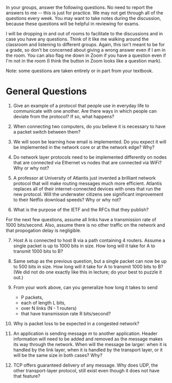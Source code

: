 In your groups, answer the following questions.
No need to report the answers to me --
this is just for practice.
We may not get through all of the questions every week.
You may want to take notes during the discussion,
because these questions will be helpful in reviewing for exams.

I will be dropping in and out of rooms to facilitate to the discussions and in
case you have any questions.
Think of it like me walking around the classroom and listening to different
groups.
Again, this isn't meant to be for a grade,
so don't be concerned about giving a wrong answer even if I am in the room.
You can also flag me down in Zoom if you have a question even if I'm not in the
room
(I think the button in Zoom looks like a question mark).

Note: some questions are taken entirely or in part from your textbook.

# General Questions

1. Give an example of a protocol that people use in everyday life to
communicate with one another.
Are there ways in which people can deviate from the protocol?
If so, what happens?

2. When connecting two computers, do you believe it is necessary to have a
packet switch between them?

3. We will soon be learning how email is implemented.
Do you expect it will be implemented in the network core or at the network
edge? Why?

4. Do network layer protocols need to be implemented differently on nodes that
are connected via Ethernet vs nodes that are connected via WiFi?
Why or why not?

5. A professor at University of Atlantis just invented a brilliant network
protocol that will make routing messages much more efficient.
Atlantis replaces all of their internet-connected devices with ones that run
the new protocol.
Will the underwater citizens see significant improvement to their Netflix
download speeds?
Why or why not?

6. What is the purpose of the IETF and the RFCs that they publish?

For the next few questions, assume all links have a transmission rate of 1000
bits/second.
Also, assume there is no other traffic on the network and that propogation
delay is negligible.

7. Host A is connected to host B via a path containing 4 routers.
Assume a single packet is up to 1000 bits in size.
How long will it take for A to transmit 1000 bits to B?

8. Same setup as the previous question,
but a single packet can now be up to 500 bits in size.
How long will it take for A to transmit 1000 bits to B?
(We did not do one exactly like this in lecture;
do your best to puzzle it out.)

9. From your work above,
can you generalize how long it takes to send
    * P packets,
    * each of length L bits,
    * over N links (N - 1 routers)
    * that have transmission rate R bits/second?

10. Why is packet loss to be expected in a congested network?

11. An application is sending message *m* to another application.
Header information will need to be added and removed as the message makes its
way through the network.
When will the message be larger:
when it is handled by the link layer,
when it is handled by the transport layer,
or it will be the same size in both cases?
Why?

12. TCP offers guaranteed delivery of any message.
Why does UDP, the other transport-layer protocol,
still exist even though it does not have that feature?
